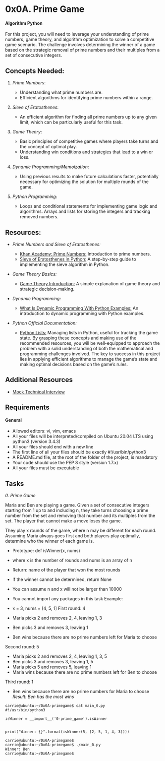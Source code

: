 # 0x0A. Prime Game
#### Algorithm Python

For this project, you will need to leverage your understanding of prime numbers, game theory, and algorithm optimization to solve a competitive game scenario. The challenge involves determining the winner of a game based on the strategic removal of prime numbers and their multiples from a set of consecutive integers.

## Concepts Needed:
1. _Prime Numbers_:
   - Understanding what prime numbers are.
   - Efficient algorithms for identifying prime numbers within a range.

2. _Sieve of Eratosthenes_:

   - An efficient algorithm for finding all prime numbers up to any given limit, which can be particularly useful for this task.

3. _Game Theory_:

   - Basic principles of competitive games where players take turns and the concept of optimal play.
   - Understanding win conditions and strategies that lead to a win or loss.

4. _Dynamic Programming/Memoization_:

   - Using previous results to make future calculations faster, potentially necessary for optimizing the solution for multiple rounds of the game.

5. _Python Programming_:

   - Loops and conditional statements for implementing game logic and algorithms.
Arrays and lists for storing the integers and tracking removed numbers.

## Resources:
- _Prime Numbers and Sieve of Eratosthenes:_

   - [Khan Academy: Prime Numbers:](https://www.khanacademy.org/math/cc-fourth-grade-math/imp-factors-multiples-and-patterns/imp-prime-and-composite-numbers/v/prime-numbers) Introduction to prime numbers.
   - [Sieve of Eratosthenes in Python:](https://www.geeksforgeeks.org/sieve-of-eratosthenes/) A step-by-step guide to implementing the sieve algorithm in Python.
- _Game Theory Basics:_

   - [Game Theory Introduction:](https://www.investopedia.com/terms/g/gametheory.asp) A simple explanation of game theory and strategic decision-making.
- _Dynamic Programming:_

   - [What Is Dynamic Programming With Python Examples:](https://skerritt.blog/dynamic-programming/) An introduction to dynamic programming with Python examples.
- _Python Official Documentation:_

   - [Python Lists:](https://docs.python.org/3/tutorial/introduction.html#lists) Managing lists in Python, useful for tracking the game state.
By grasping these concepts and making use of the recommended resources, you will be well-equipped to approach the problem with a solid understanding of both the mathematical and programming challenges involved. The key to success in this project lies in applying efficient algorithms to manage the game’s state and making optimal decisions based on the game’s rules.

## Additional Resources
- [Mock Technical Interview](https://www.youtube.com/watch?feature=shared&v=Jw2pniZCLi8)

## Requirements
#### General
- Allowed editors: vi, vim, emacs
- All your files will be interpreted/compiled on Ubuntu 20.04 LTS using python3 (version 3.4.3)
- All your files should end with a new line
- The first line of all your files should be exactly #!/usr/bin/python3
- A README.md file, at the root of the folder of the project, is mandatory
- Your code should use the PEP 8 style (version 1.7.x)
- All your files must be executable

## Tasks

_0. Prime Game_

Maria and Ben are playing a game. Given a set of consecutive integers starting from 1 up to and including n, they take turns choosing a prime number from the set and removing that number and its multiples from the set. The player that cannot make a move loses the game.

They play x rounds of the game, where n may be different for each round. Assuming Maria always goes first and both players play optimally, determine who the winner of each game is.

- Prototype: def isWinner(x, nums)
- where x is the number of rounds and nums is an array of n
- Return: name of the player that won the most rounds
- If the winner cannot be determined, return None
- You can assume n and x will not be larger than 10000
- You cannot import any packages in this task
Example:

- x = 3, nums = [4, 5, 1]
First round: 4

- Maria picks 2 and removes 2, 4, leaving 1, 3
- Ben picks 3 and removes 3, leaving 1
- Ben wins because there are no prime numbers left for Maria to choose

Second round: 5

- Maria picks 2 and removes 2, 4, leaving 1, 3, 5
- Ben picks 3 and removes 3, leaving 1, 5
- Maria picks 5 and removes 5, leaving 1
- Maria wins because there are no prime numbers left for Ben to choose

Third round: 1

- Ben wins because there are no prime numbers for Maria to choose
_Result: Ben has the most wins_

```
carrie@ubuntu:~/0x0A-primegame$ cat main_0.py
#!/usr/bin/python3

isWinner = __import__('0-prime_game').isWinner


print("Winner: {}".format(isWinner(5, [2, 5, 1, 4, 3])))

carrie@ubuntu:~/0x0A-primegame$
carrie@ubuntu:~/0x0A-primegame$ ./main_0.py
Winner: Ben
carrie@ubuntu:~/0x0A-primegame$
```
